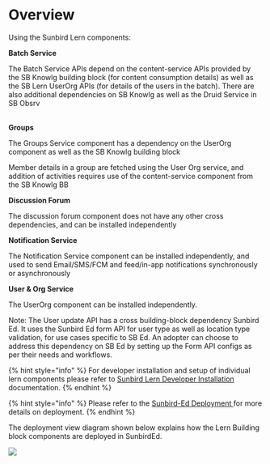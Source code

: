 # Overview

Using the Sunbird Lern components:

**Batch Service**

The Batch Service APIs depend on the content-service APIs provided by the SB Knowlg building block (for content consumption details) as well as the SB Lern UserOrg APIs (for details of the users in the batch). There are also additional dependencies on SB Knowlg as well as the Druid Service in SB Obsrv

\
**Groups**

The Groups Service component has a dependency on the UserOrg component as well as the SB Knowlg building block

Member details in a group are fetched using the User Org service, and addition of activities requires use of the content-service component from the SB Knowlg BB

**Discussion Forum**

The discussion forum component does not have any other cross dependencies, and can be installed independently

**Notification Service**

The Notification Service component can be installed independently, and used to send Email/SMS/FCM and feed/in-app notifications synchronously or asynchronously

**User & Org Service**&#x20;

The UserOrg component can be installed independently.&#x20;

Note: The User update API has a cross building-block dependency Sunbird Ed. It uses the Sunbird Ed form API for user type as well as location type validation, for use cases specific to SB Ed. An adopter can choose to address this dependency on SB Ed by setting up the Form API configs as per their needs and workflows.

{% hint style="info" %}
For developer installation and setup of individual lern components please refer to [Sunbird Lern Developer Installation](https://lern.sunbird.org/use/developer-installation) documentation.
{% endhint %}

{% hint style="info" %}
Please refer to the [Sunbird-Ed Deployment ](https://ed.sunbird.org/use/prerequisites-for-your-own-sunbird-ed-instance)for more details on deployment.
{% endhint %}

The deployment view diagram shown below explains how the Lern Building block components are deployed in SunbirdEd.

![](<../.gitbook/assets/Deployement  Diagram (5).png>)
